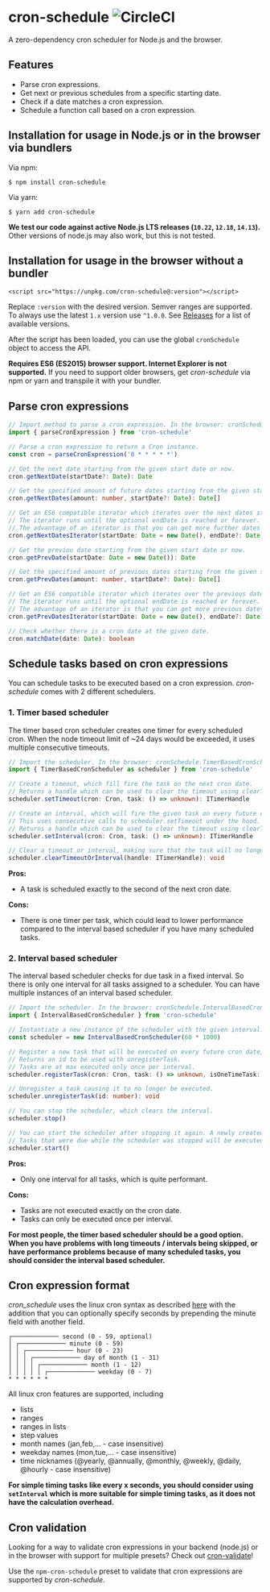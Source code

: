 # cron-schedule ![CircleCI](https://circleci.com/gh/P4sca1/cron-schedule.svg?style=svg)
A zero-dependency cron scheduler for Node.js and the browser.

## Features
* Parse cron expressions.
* Get next or previous schedules from a specific starting date.
* Check if a date matches a cron expression.
* Schedule a function call based on a cron expression.

## Installation for usage in Node.js or in the browser via bundlers
Via npm:

`$ npm install cron-schedule`

Via yarn:

`$ yarn add cron-schedule`

**We test our code against active Node.js LTS releases (`10.22`, `12.18`, `14.13`).**
Other versions of node.js may also work, but this is not tested.

## Installation for usage in the browser without a bundler
`<script src="https://unpkg.com/cron-schedule@:version"></script>`

Replace `:version` with the desired version. Semver ranges are supported. To always use the latest `1.x` version use `^1.0.0`.
See [Releases](https://github.com/P4sca1/cron-schedule/releases) for a list of available versions.

After the script has been loaded, you can use the global `cronSchedule` object to access the API.

**Requires ES6 (ES2015) browser support. Internet Explorer is not supported.** If you need to support older browsers, get _cron-schedule_ via npm or yarn and transpile it with your bundler.

## Parse cron expressions
```ts
// Import method to parse a cron expression. In the browser: cronSchedule.parseCronExpression
import { parseCronExpression } from 'cron-schedule'

// Parse a cron expression to return a Cron instance.
const cron = parseCronExpression('0 * * * * *')

// Get the next date starting from the given start date or now.
cron.getNextDate(startDate?: Date): Date

// Get the specified amount of future dates starting from the given start date or now.
cron.getNextDates(amount: number, startDate?: Date): Date[]

// Get an ES6 compatible iterator which iterates over the next dates starting from startDate or now.
// The iterator runs until the optional endDate is reached or forever.
// The advantage of an iterator is that you can get more further dates on demand by using iterator.next().
cron.getNextDatesIterator(startDate: Date = new Date(), endDate?: Date): Generator<Date, undefined, undefined>

// Get the previou date starting from the given start date or now.
cron.getPrevDate(startDate: Date = new Date()): Date

// Get the specified amount of previous dates starting from the given start date or now.
cron.getPrevDates(amount: number, startDate?: Date): Date[]

// Get an ES6 compatible iterator which iterates over the previous dates starting from startDate or now.
// The iterator runs until the optional endDate is reached or forever.
// The advantage of an iterator is that you can get more previous dates on demand by using iterator.next().
cron.getPrevDatesIterator(startDate: Date = new Date(), endDate?: Date): Generator<Date, undefined, undefined>

// Check whether there is a cron date at the given date.
cron.matchDate(date: Date): boolean
```

## Schedule tasks based on cron expressions
You can schedule tasks to be executed based on a cron expression. _cron-schedule_ comes with 2 different schedulers.

### 1. Timer based scheduler
The timer based cron scheduler creates one timer for every scheduled cron.
When the node timeout limit of ~24 days would be exceeded, it uses multiple consecutive timeouts.

```ts
// Import the scheduler. In the browser: cronSchedule.TimerBasedCronScheduler
import { TimerBasedCronScheduler as scheduler } from 'cron-schedule'

// Create a timeout, which fill fire the task on the next cron date.
// Returns a handle which can be used to clear the timeout using clearTimeoutOrInterval.
scheduler.setTimeout(cron: Cron, task: () => unknown): ITimerHandle

// Create an interval, which will fire the given task on every future cron date.
// This uses consecutive calls to scheduler.setTimeout under the hood.
// Returns a handle which can be used to clear the timeout using clearTimeoutOrInterval.
scheduler.setInterval(cron: Cron, task: () => unknown): ITimerHandle

// Clear a timeout or interval, making sure that the task will no longer execute.
scheduler.clearTimeoutOrInterval(handle: ITimerHandle): void
```

**Pros:**
* A task is scheduled exactly to the second of the next cron date.

**Cons:**
* There is one timer per task, which could lead to lower performance compared to the interval based scheduler if you have many scheduled tasks.

### 2. Interval based scheduler
The interval based scheduler checks for due task in a fixed interval. So there is only one interval for all tasks assigned to a scheduler.
You can have multiple instances of an interval based scheduler. 
```ts
// Import the scheduler. In the browser: cronSchedule.IntervalBasedCronScheduler
import { IntervalBasedCronScheduler } from 'cron-schedule'

// Instantiate a new instance of the scheduler with the given interval. In this example, the scheduler would check every 60 seconds.
const scheduler = new IntervalBasedCronScheduler(60 * 1000)

// Register a new task that will be executed on every future cron date, or only on the next cron date if isOneTimeTask is true.
// Returns an id to be used with unregisterTask.
// Tasks are at max executed only once per interval.
scheduler.registerTask(cron: Cron, task: () => unknown, isOneTimeTask: boolean): number

// Unregister a task causing it to no longer be executed.
scheduler.unregisterTask(id: number): void

// You can stop the scheduler, which clears the interval.
scheduler.stop()

// You can start the scheduler after stopping it again. A newly created scheduler is started by default.
// Tasks that were due while the scheduler was stopped will be executed on the next interval tick (but only a single time).
scheduler.start()
```
**Pros:**
* Only one interval for all tasks, which is quite performant.

**Cons:**
* Tasks are not executed exactly on the cron date.
* Tasks can only be executed once per interval.

**For most people, the timer based scheduler should be a good option. When you have problems with long timeouts / intervals being skipped, or have performance problems because of many scheduled tasks, you should consider the interval based scheduler.**


## Cron expression format
_cron_schedule_ uses the linux cron syntax as described [here](https://man7.org/linux/man-pages/man5/crontab.5.html) with the addition that you can optionally
specify seconds by prepending the minute field with another field.

```
┌───────────── second (0 - 59, optional)
│ ┌───────────── minute (0 - 59)
│ │ ┌───────────── hour (0 - 23)
│ │ │ ┌───────────── day of month (1 - 31)
│ │ │ │ ┌───────────── month (1 - 12)
│ │ │ │ │ ┌───────────── weekday (0 - 7)
* * * * * *
```

All linux cron features are supported, including

* lists
* ranges
* ranges in lists
* step values
* month names (jan,feb,... - case insensitive)
* weekday names (mon,tue,... - case insensitive)
* time nicknames (@yearly, @annually, @monthly, @weekly, @daily, @hourly - case insensitive)

**For simple timing tasks like every x seconds, you should consider using `setInterval` which is more suitable for simple timing tasks, as it does not have the calculation overhead.**

## Cron validation
Looking for a way to validate cron expressions in your backend (node.js) or in the browser with support for multiple presets? Check out [cron-validate](https://github.com/airfooox/cron-validate)!

Use the `npm-cron-schedule` preset to validate that cron expressions are supported by _cron-schedule_.
